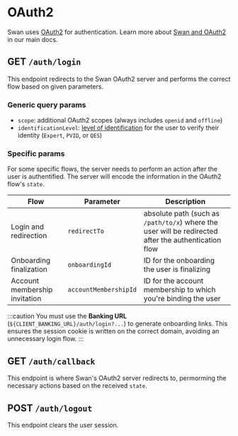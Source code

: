 # OAuth2

Swan uses [OAuth2](https://oauth.net/2/) for authentication.
Learn more about [Swan and OAuth2](https://docs.swan.io/api/authentication) in our main docs.

## GET `/auth/login`

This endpoint redirects to the Swan OAuth2 server and performs the correct flow based on given parameters.

### Generic query params

- `scope`: additional OAuth2 scopes (always includes `openid` and `offline`)
- `identificationLevel`: [level of identification](https://docs.swan.io/concept/user#identification-level) for the user to verify their identity (`Expert`, `PVID`, or `QES`)

### Specific params

For some specific flows, the server needs to perform an action after the user is authentified.
The server will encode the information in the OAuth2 flow's `state`.

| Flow | Parameter | Description |
| ---- | ---- | ----------- |
| Login and redirection | `redirectTo` | absolute path (such as `/path/to/x`) where the user will be redirected after the authentication flow |
| Onboarding finalization | `onboardingId` | ID for the onboarding the user is finalizing |
| Account membership invitation | `accountMembershipId` | ID for the account membership to which you're binding the user |

:::caution
You must use the **Banking URL** (`${CLIENT_BANKING_URL}/auth/login?...`) to generate onboarding links. This ensures the session cookie is written on the correct domain, avoiding an unnecessary login flow.
:::

<!-- #### Login and redirection flow

- `redirectTo`: absolute path (such as `/path/to/x`) where the user will be redirected after the authentication flow

#### Onboarding finalization flow

- `onboardingId`: ID for the onboarding the user is finalizing

:::caution
You must use the **Banking URL** (`${CLIENT_BANKING_URL}/auth/login?...`) to generate onboarding links. This ensures the session cookie is written on the correct domain, avoiding an unnecessary login flow.
:::

#### Account membership invitation

- `accountMembershipId`: ID for the account membership to which you're binding the user -->

## GET `/auth/callback`

This endpoint is where Swan's OAuth2 server redirects to, permorming the necessary actions based on the received `state`.

## POST `/auth/logout`

This endpoint clears the user session.
